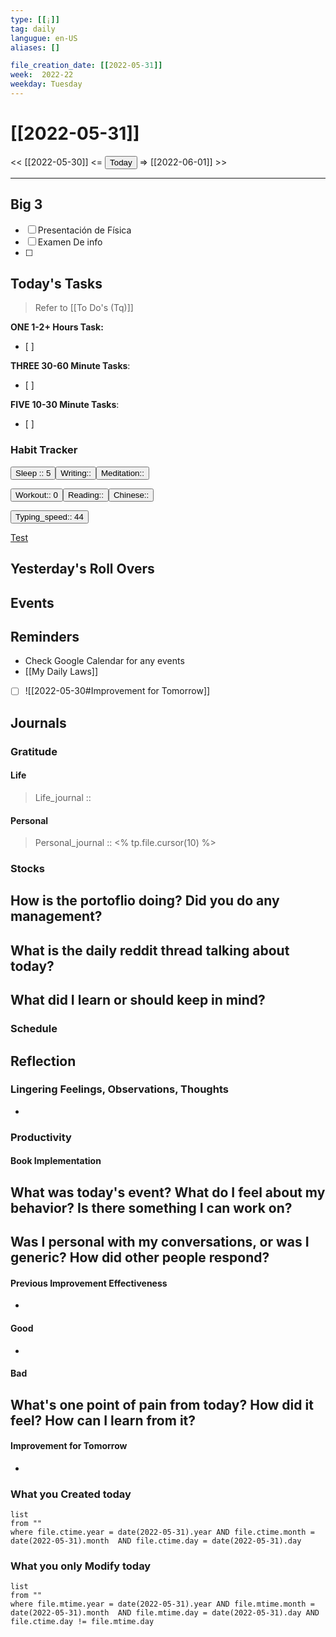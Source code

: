 ```yaml
---
type: [[¡]]
tag: daily
langugue: en-US
aliases: []

file_creation_date: [[2022-05-31]]
week:  2022-22
weekday: Tuesday
---
```


# [[2022-05-31]]
<< [[2022-05-30]] <= <button class="date_button_today">Today</button> => [[2022-06-01]] >>

---
## Big 3
- [ ] Presentación de Física
- [ ] Examen De info 
- [ ] 

## Today's Tasks
> Refer to [[To Do's (Tq)]]

**ONE 1-2+ Hours Task:**
- [ ] 


**THREE 30-60 Minute Tasks**:
- [ ] 

**FIVE 10-30 Minute Tasks**:
- [ ] 


### Habit Tracker
<button class="date_button_today">Sleep :: 5</button><button class="date_button_today">Writing:: </button><button class="date_button_today">Meditation:: </button>

<button class="date_button_today">Workout:: 0</button><button class="date_button_today">Reading:: </button><button class="date_button_today">Chinese:: </button>

<button class="date_button_today">Typing_speed:: 44
</button>

[Test](https://10fastfingers.com/typing-test/english)
## Yesterday's Roll Overs

## Events 

## Reminders
- Check Google Calendar for any events
- [[My Daily Laws]]
- [ ] ![[2022-05-30#Improvement for Tomorrow]]
## Journals
### Gratitude
#### Life
>  Life_journal :: 
#### Personal
>  Personal_journal :: <% tp.file.cursor(10) %>




### Stocks
**How is the portoflio doing? Did you do any management?**
- 

**What is the daily reddit thread talking about today?**
- 

**What did I learn or should keep in mind?**
- 

### Schedule

## Reflection
### Lingering Feelings, Observations, Thoughts
- 
### Productivity
#### Book Implementation
**What was today's event? What do I feel about my behavior? Is there something I can work on?**
- 
**Was I personal with my conversations, or was I generic? How did other people respond?**
- 
#### Previous Improvement Effectiveness 
- 
#### Good
- 
#### Bad
**What's one point of pain from today? How did it feel? How can I learn from it?**
- 
#### Improvement for Tomorrow
- 


### What you Created today
```dataview
list
from ""
where file.ctime.year = date(2022-05-31).year AND file.ctime.month = date(2022-05-31).month  AND file.ctime.day = date(2022-05-31).day 
```

### What you only Modify today
```dataview
list
from ""
where file.mtime.year = date(2022-05-31).year AND file.mtime.month = date(2022-05-31).month  AND file.mtime.day = date(2022-05-31).day AND file.ctime.day != file.mtime.day
```


